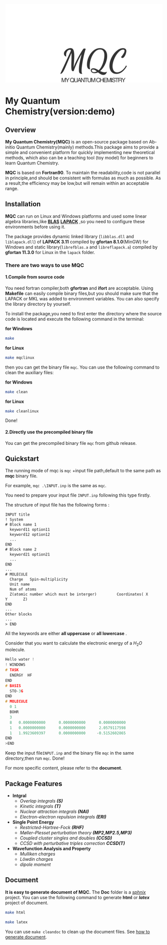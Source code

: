 <p align="center">
    <img src="Doc/source/picture/logo.svg">
</p>

# My Quantum Chemistry(version:demo)
## Overview
**My Quantum Chemistry(MQC)** is an open-source package based on   Ab-initio Quantum Chemistry(mainly) methods.This package aims to provide a simple and convenient platform for quickly implementing new theoretical  methods, which also can be a teaching tool (toy model) for beginners to learn Quantum Chemistry.

**MQC** is based on **Fortran90**. To maintain the readability,code is not parallel in principle,and should be consistent with formulas as much as possible. As a result,the efficiency may be low,but will remain within an acceptable range.


## Installation
**MQC** can  run on Linux and Windows platforms and used some linear algebra libraries,like [**BLAS**](https://www.netlib.org/blas/) [**LAPACK**](https://www.netlib.org/lapack/) ,so you need to configure these environments before using it.

The package provides dynamic linked library (```libblas.dll``` and  ```liblapack.dll```) of  **LAPACK 3.11**  compiled by **gfortan 8.1.0**(MinGW) for Windows and static library(```librefblas.a``` and ```libreflapack.a```) compiled by **gfortan 11.3.0** for Linux in the ```lapack``` folder.

### There are two ways to use MQC
#### 1.Compile from source code
You need fortran compiler,both **gfortran** and **ifort** are acceptable.
Using **Makefile** can easily compile binary files,but you should make sure that the LAPACK or MKL was added to environment variables.
You can also specify the library directory by yourself.

To install the package,you need to first enter the directory where the source code is located and execute the following command in the terminal:

**for Windows**
```bash
make
```
**for Linux**
```bash
make mqclinux
```
then you can get the binary file ```mqc```.
You can use the following command to clean the auxiliary files:

**for Windows**
```bash
make clean
```
**for Linux**
```bash
make cleanlinux
```
Done!
#### 2.Directly use the precompiled binary file
You can get the precompiled binary file  ```mqc``` from github release.
## Quickstart
The running mode of mqc is ```mqc``` +input file path,default to the same path as **mqc** binary file.

For example,  ```mqc .\INPUT.inp``` is the same as ```mqc```.


You need to prepare your input file ```INPUT.inp``` following this type firstly.

The structure of input file  has the following forms :

```
INPUT title
! System
# Block name 1
  keyword11 option11
  keyword12 option12
  ...
END  
# Block name 2
  keyword21 option21
  ...
END  
...
# MOLECULE  
  Charge   Spin-multiplicity
  Unit name
  Num of atoms
  Z(atomic number which must be interger)         Coordinates( X       Y       Z)
END
...
Other blocks
...
> END
```

All the keywords are either **all uppercase** or **all lowercase** .

Consider that you want to calculate the electronic energy of a $H_2O$ molecule. 
```c++
Hello water !
! WINDOWS
# TASK
  ENERGY  HF
END
# BASIS
  STO-3G
END
# MOLECULE 
  0 1
  BOHR
  3
  8   0.0000000000      0.0000000000      0.0000000000
  1   0.0000000000      0.0000000000      2.0579117598
  1   1.9923609397      0.0000000000     -0.5152602865
END
>END
```
Keep the input file```INPUT.inp```  and the binary file  ```mqc``` in the same directory,then run ```mqc```.
Done!

For more specific content, please refer to the **document**.
## Package Features
- **Intgral**
    - *Overlap integrals **(S)***
    - *Kinetic integrals **(T)***
    - *Nuclear attraction integrals **(NAI)***
    - *Electron-electron repulsion integrals **(ERI)***
- **Single Point Energy**
  - *Restricted-Hartree-Fock **(RHF)***
  - *Møller–Plesset perturbation theory **(MP2,MP2.5,MP3)*** 
  - *Coupled cluster singles and doubles **(CCSD)*** 
  - *CCSD with perturbative triples correction **CCSD(T)***
- **Wavefunction Analysis and Property**
  - *Mulliken charges*
  - *Löwdin charges*
  - *dipole moment*
#### 
## Document
**It is easy to generate document of MQC.**
The **Doc** folder is a [*sphnix* ](https://www.sphinx-doc.org/en/master/)project.
You can use the following command to generate **html** or **$latex$**  project of document.
```bash
make html
```
```bash
make latex
```
You can use ```make cleandoc``` to clean up the document files.
See [how to generate document](./Doc/README.md).
